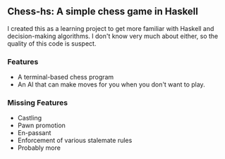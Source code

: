 ## Chess-hs: A simple chess game in Haskell

I created this as a learning project to get more familiar with Haskell and decision-making algorithms.
I don't know very much about either, so the quality of this code is suspect.

### Features
 * A terminal-based chess program
 * An AI that can make moves for you when you don't want to play.

### Missing Features
 * Castling
 * Pawn promotion
 * En-passant
 * Enforcement of various stalemate rules
 * Probably more
